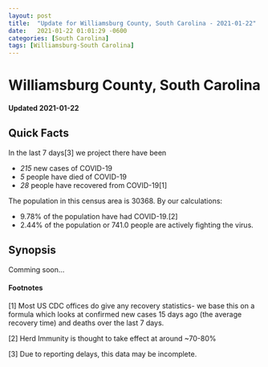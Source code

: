 ```yaml
---
layout: post
title:  "Update for Williamsburg County, South Carolina - 2021-01-22"
date:   2021-01-22 01:01:29 -0600
categories: [South Carolina]
tags: [Williamsburg-South Carolina]
---
```


# Williamsburg County, South Carolina
#### Updated 2021-01-22

## Quick Facts

In the last 7 days[3] we project there have been
- *215* new cases of COVID-19
- *5* people have died of COVID-19
- *28* people have recovered from COVID-19[1]

The population in this census area is 30368. By our calculations:
- 9.78% of the population have had COVID-19.[2]
- 2.44% of the population or 741.0 people are actively fighting the virus.

## Synopsis

Comming soon...


#### Footnotes

[1] Most US CDC offices do give any recovery statistics- we base this on a formula which looks at confirmed new cases
15 days ago (the average recovery time) and deaths over the last 7 days.

[2] Herd Immunity is thought to take effect at around ~70-80%

[3] Due to reporting delays, this data may be incomplete.
 
    